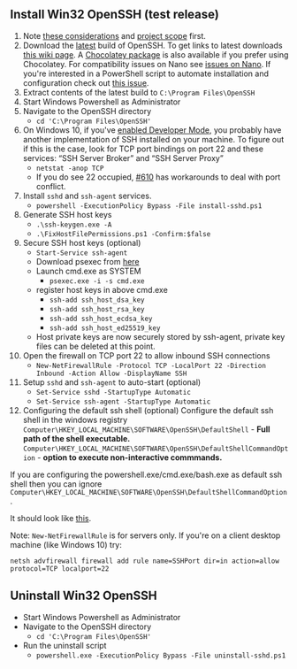 ## Install Win32 OpenSSH (test release)

1. Note [these considerations](https://github.com/PowerShell/Win32-OpenSSH/wiki/Various-Considerations) and [project scope](https://github.com/PowerShell/Win32-OpenSSH/wiki/Project-Scope) first.
1. Download the [latest](https://github.com/PowerShell/Win32-OpenSSH/releases/latest/) build of OpenSSH.
To get links to latest downloads [this wiki page](https://github.com/PowerShell/Win32-OpenSSH/wiki/How-to-retrieve-links-to-latest-packages).
A [Chocolatey package](https://chocolatey.org/packages/openssh) is also available if you prefer using Chocolatey.
For compatibility issues on Nano see [issues on Nano](https://github.com/PowerShell/Win32-OpenSSH/issues/234).
If you're interested in a PowerShell script to automate installation and configuration check out [this issue](https://github.com/PowerShell/Win32-OpenSSH/issues/332).
1. Extract contents of the latest build to `C:\Program Files\OpenSSH`
1. Start Windows Powershell as Administrator
1. Navigate to the OpenSSH directory
    * `cd 'C:\Program Files\OpenSSH'`
1. On Windows 10, if you've [enabled Developer Mode](https://docs.microsoft.com/en-us/windows/uwp/get-started/enable-your-device-for-development), you probably have another implementation of SSH installed on your machine.
To figure out if this is the case, look for TCP port bindings on port 22 and these services: “SSH Server Broker” and “SSH Server Proxy”
    * `netstat -anop TCP`
    * If you do see 22 occupied, [#610](https://github.com/PowerShell/Win32-OpenSSH/issues/610) has workarounds to deal with port conflict. 
1. Install `sshd` and `ssh-agent` services. 
    * `powershell -ExecutionPolicy Bypass -File install-sshd.ps1`
1. Generate SSH host keys
    * `.\ssh-keygen.exe -A`
    * `.\FixHostFilePermissions.ps1 -Confirm:$false`
1. Secure SSH host keys (optional)
    * `Start-Service ssh-agent`
    * Download psexec from [here](https://technet.microsoft.com/en-us/sysinternals/pstools)
    * Launch cmd.exe as SYSTEM
        * `psexec.exe -i -s cmd.exe`
    * register host keys in above cmd.exe
        * `ssh-add ssh_host_dsa_key`
        * `ssh-add ssh_host_rsa_key`
        * `ssh-add ssh_host_ecdsa_key`
        * `ssh-add ssh_host_ed25519_key`
    * Host private keys are now securely stored by ssh-agent, private key files can be deleted at this point.
1. Open the firewall on TCP port 22 to allow inbound SSH connections
    * `New-NetFirewallRule -Protocol TCP -LocalPort 22 -Direction Inbound -Action Allow -DisplayName SSH`
1. Setup `sshd` and `ssh-agent` to auto-start (optional)
    * `Set-Service sshd -StartupType Automatic`
    * `Set-Service ssh-agent -StartupType Automatic`
1. Configuring the default ssh shell (optional)
Configure the default ssh shell in the windows registry
`Computer\HKEY_LOCAL_MACHINE\SOFTWARE\OpenSSH\DefaultShell` - **Full path of the shell executable.**
`Computer\HKEY_LOCAL_MACHINE\SOFTWARE\OpenSSH\DefaultShellCommandOption` - **option to execute non-interactive commmands.**

If you are configuring the powershell.exe/cmd.exe/bash.exe as default ssh shell then you can ignore `Computer\HKEY_LOCAL_MACHINE\SOFTWARE\OpenSSH\DefaultShellCommandOption`.

It should look like [this](https://user-images.githubusercontent.com/23668037/31640389-f133818a-b292-11e7-8522-c2bb744eb67c.png).

Note: `New-NetFirewallRule` is for servers only. If you're on a client desktop machine (like Windows 10) try:

```
netsh advfirewall firewall add rule name=SSHPort dir=in action=allow protocol=TCP localport=22
```

## Uninstall Win32 OpenSSH

* Start Windows Powershell as Administrator
* Navigate to the OpenSSH directory
    * `cd 'C:\Program Files\OpenSSH'`
* Run the uninstall script
    * `powershell.exe -ExecutionPolicy Bypass -File uninstall-sshd.ps1`

[Secure file]: https://github.com/PowerShell/Win32-OpenSSH/wiki/Security-protection-of-various-files-in-win32-openssh
[build13]: https://github.com/PowerShell/Win32-OpenSSH/releases/tag/v0.0.13.0